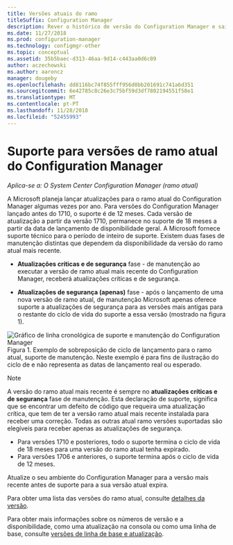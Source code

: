```yaml
---
title: Versões atuais do ramo
titleSuffix: Configuration Manager
description: Rever o histórico de versão do Configuration Manager e saiba mais sobre as fases de serviço oferecidos.
ms.date: 11/27/2018
ms.prod: configuration-manager
ms.technology: configmgr-other
ms.topic: conceptual
ms.assetid: 35b5baec-d313-46aa-9d14-c443aa0d6c09
author: aczechowski
ms.author: aaroncz
manager: dougeby
ms.openlocfilehash: dd8116bc74f855fff956d0bb201691c741a6d351
ms.sourcegitcommit: 6e42785c8c26e3c75bf59d3df7802194551f58e1
ms.translationtype: MT
ms.contentlocale: pt-PT
ms.lasthandoff: 11/28/2018
ms.locfileid: "52455993"
---
```

# <a name="support-for-configuration-manager-current-branch-versions"></a>Suporte para versões de ramo atual do Configuration Manager

*Aplica-se a: O System Center Configuration Manager (ramo atual)*

A Microsoft planeja lançar atualizações para o ramo atual do Configuration Manager algumas vezes por ano. Para versões do Configuration Manager lançado antes do 1710, o suporte é de 12 meses. Cada versão de atualização a partir da versão 1710, permanece no suporte de 18 meses a partir da data de lançamento de disponibilidade geral. A Microsoft fornece suporte técnico para o período de inteiro de suporte. Existem duas fases de manutenção distintas que dependem da disponibilidade da versão do ramo atual mais recente.  

-   **Atualizações críticas e de segurança** fase - de manutenção ao executar a versão de ramo atual mais recente do Configuration Manager, receberá atualizações críticas e de segurança.  

-   **Atualizações de segurança (apenas)** fase - após o lançamento de uma nova versão de ramo atual, de manutenção Microsoft apenas oferece suporte a atualizações de segurança para as versões mais antigas para o restante do ciclo de vida do suporte a essa versão (mostrado na figura 1).  

 ![Gráfico de linha cronológica de suporte e manutenção do Configuration Manager](media/CM_Servicing_support_timeline1.png)  
Figura 1. Exemplo de sobreposição de ciclo de lançamento para o ramo atual, suporte de manutenção. Neste exemplo é para fins de ilustração do ciclo de e não representa as datas de lançamento real ou esperado.

> [!NOTE]  
>  A versão do ramo atual mais recente é sempre no **atualizações críticas e de segurança** fase de manutenção. Esta declaração de suporte, significa que se encontrar um defeito de código que requeira uma atualização crítica, que tem de ter a versão ramo atual mais recente instalada para receber uma correção. Todas as outras atual ramo versões suportadas são elegíveis para receber apenas as atualizações de segurança.
> - Para versões 1710 e posteriores, todo o suporte termina o ciclo de vida de 18 meses para uma versão do ramo atual tenha expirado.
> - Para versões 1706 e anteriores, o suporte termina após o ciclo de vida de 12 meses.
> 
> Atualize o seu ambiente do Configuration Manager para a versão mais recente antes de suporte para a sua versão atual expira.

Para obter uma lista das versões do ramo atual, consulte [detalhes da versão](/sccm/core/servers/manage/updates#version-details).

Para obter mais informações sobre os números de versão e a disponibilidade, como uma atualização na consola ou como uma linha de base, consulte [versões de linha de base e atualização](/sccm/core/servers/manage/updates#a-namebkmkbaselinesa-baseline-and-update-versions).

